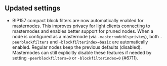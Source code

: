Updated settings
----------------

- BIP157 compact block filters are now automatically enabled for masternodes. This improves privacy for light clients
  connecting to masternodes and enables better support for pruned nodes. When a node is configured as a masternode
  (via `-masternodeblsprivkey`), both `-peerblockfilters` and `-blockfilterindex=basic` are automatically enabled.
  Regular nodes keep the previous defaults (disabled). Masternodes can still explicitly disable these features
  if needed by setting `-peerblockfilters=0` or `-blockfilterindex=0` (#6711).
